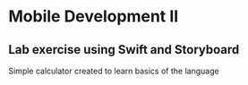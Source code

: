 # Mobile Development II 
## Lab exercise using Swift and Storyboard
Simple calculator created to learn basics of the language
